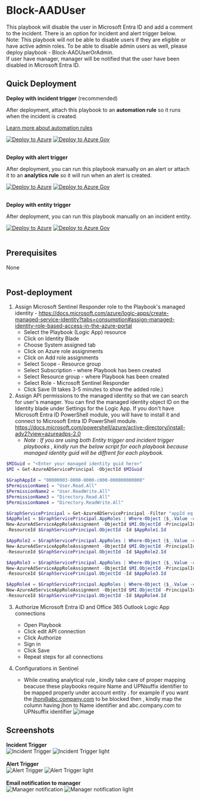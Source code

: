 # Block-AADUser

This playbook will disable the user in Microsoft Entra ID and add a comment to the incident. There is an option for incident and alert trigger below.<br>
Note: This playbook will not be able to disable users if they are eligible or have active admin roles. To be able to disable admin users as well, please deploy playbook - Block-AADUserOrAdmin.<br>
If user have manager, manager will be notified that the user have been disabled in Microsoft Entra ID.

## Quick Deployment
**Deploy with incident trigger** (recommended)

After deployment, attach this playbook to an **automation rule** so it runs when the incident is created.

[Learn more about automation rules](https://docs.microsoft.com/azure/sentinel/automate-incident-handling-with-automation-rules#creating-and-managing-automation-rules)

[![Deploy to Azure](https://aka.ms/deploytoazurebutton)](https://portal.azure.com/#create/Microsoft.Template/uri/https%3A%2F%2Fraw.githubusercontent.com%2FAzure%2FAzure-Sentinel%2Fmaster%2FSolutions%2FMicrosoft%20Entra%20ID%2FPlaybooks%2FThreatXPlaybooks%2FBlock-AADUser%2Fincident-trigger%2Fazuredeploy.json)
[![Deploy to Azure Gov](https://aka.ms/deploytoazuregovbutton)](https://portal.azure.us/#create/Microsoft.Template/uri/https%3A%2F%2Fraw.githubusercontent.com%2FAzure%2FAzure-Sentinel%2Fmaster%2FSolutions%2FMicrosoft%20Entra%20ID%2FPlaybooks%2FThreatXPlaybooks%2FBlock-AADUser%2Fincident-trigger%2Fazuredeploy.json)<br><br>

**Deploy with alert trigger**

After deployment, you can run this playbook manually on an alert or attach it to an **analytics rule** so it will run when an alert is created.

[![Deploy to Azure](https://aka.ms/deploytoazurebutton)](https://portal.azure.com/#create/Microsoft.Template/uri/https%3A%2F%2Fraw.githubusercontent.com%2FAzure%2FAzure-Sentinel%2Fmaster%2FSolutions%2FMicrosoft%20Entra%20ID%2FPlaybooks%2FThreatXPlaybooks%2FBlock-AADUser%2Falert-trigger%2Fazuredeploy.json)
[![Deploy to Azure Gov](https://aka.ms/deploytoazuregovbutton)](https://portal.azure.us/#create/Microsoft.Template/uri/https%3A%2F%2Fraw.githubusercontent.com%2FAzure%2FAzure-Sentinel%2Fmaster%2FSolutions%2FMicrosoft%20Entra%20ID%2FPlaybooks%2FThreatXPlaybooks%2FBlock-AADUser%2Falert-trigger%2Fazuredeploy.json)<br><br>

**Deploy with entity trigger**

After deployment, you can run this playbook manually on an incident entity.

[![Deploy to Azure](https://aka.ms/deploytoazurebutton)](https://portal.azure.com/#create/Microsoft.Template/uri/https%3A%2F%2Fraw.githubusercontent.com%2FAzure%2FAzure-Sentinel%2Fmaster%2FSolutions%2FMicrosoft%20Entra%20ID%2FPlaybooks%2FThreatXPlaybooks%2FBlock-AADUser%2Fentity-trigger%2Fazuredeploy.json)
[![Deploy to Azure Gov](https://aka.ms/deploytoazuregovbutton)](https://portal.azure.us/#create/Microsoft.Template/uri/https%3A%2F%2Fraw.githubusercontent.com%2FAzure%2FAzure-Sentinel%2Fmaster%2FSolutions%2FMicrosoft%20Entra%20ID%2FPlaybooks%2FThreatXPlaybooks%2FBlock-AADUser%2Fentity-trigger%2Fazuredeploy.json)<br><br>

## Prerequisites
None<br><br>

## Post-deployment
1. Assign Microsoft Sentinel Responder role to the Playbook's managed identity - https://docs.microsoft.com/azure/logic-apps/create-managed-service-identity?tabs=consumption#assign-managed-identity-role-based-access-in-the-azure-portal
   - Select the Playbook (Logic App) resource
   - Click on Identity Blade
   - Choose System assigned tab
   - Click on Azure role assignments
   - Click on Add role assignments
   - Select Scope - Resource group
   - Select Subscription - where Playbook has been created
   - Select Resource group - where Playbook has been created
   - Select Role - Microsoft Sentinel Responder
   - Click Save (It takes 3-5 minutes to show the added role.)
2. Assign API permissions to the managed identity so that we can search for user's manager. You can find the managed identity object ID on the Identity blade under Settings for the Logic App. If you don't have Microsoft Entra ID PowerShell module, you will have to install it and connect to Microsoft Entra ID PowerShell module. https://docs.microsoft.com/powershell/azure/active-directory/install-adv2?view=azureadps-2.0
   - _Note : If you are using both Entity trigger and incident trigger playbooks , kindly run the below script for each playbook because managed identity guid will be diffrent for each playbook._
```powershell
$MIGuid = "<Enter your managed identity guid here>"
$MI = Get-AzureADServicePrincipal -ObjectId $MIGuid

$GraphAppId = "00000003-0000-0000-c000-000000000000"
$PermissionName1 = "User.Read.All"
$PermissionName2 = "User.ReadWrite.All"
$PermissionName3 = "Directory.Read.All"
$PermissionName4 = "Directory.ReadWrite.All"

$GraphServicePrincipal = Get-AzureADServicePrincipal -Filter "appId eq '$GraphAppId'"
$AppRole1 = $GraphServicePrincipal.AppRoles | Where-Object {$_.Value -eq $PermissionName1 -and $_.AllowedMemberTypes -contains "Application"}
New-AzureAdServiceAppRoleAssignment -ObjectId $MI.ObjectId -PrincipalId $MI.ObjectId `
-ResourceId $GraphServicePrincipal.ObjectId -Id $AppRole1.Id

$AppRole2 = $GraphServicePrincipal.AppRoles | Where-Object {$_.Value -eq $PermissionName2 -and $_.AllowedMemberTypes -contains "Application"}
New-AzureAdServiceAppRoleAssignment -ObjectId $MI.ObjectId -PrincipalId $MI.ObjectId `
-ResourceId $GraphServicePrincipal.ObjectId -Id $AppRole2.Id

$AppRole3 = $GraphServicePrincipal.AppRoles | Where-Object {$_.Value -eq $PermissionName3 -and $_.AllowedMemberTypes -contains "Application"}
New-AzureAdServiceAppRoleAssignment -ObjectId $MI.ObjectId -PrincipalId $MI.ObjectId `
-ResourceId $GraphServicePrincipal.ObjectId -Id $AppRole3.Id

$AppRole4 = $GraphServicePrincipal.AppRoles | Where-Object {$_.Value -eq $PermissionName4 -and $_.AllowedMemberTypes -contains "Application"}
New-AzureAdServiceAppRoleAssignment -ObjectId $MI.ObjectId -PrincipalId $MI.ObjectId `
-ResourceId $GraphServicePrincipal.ObjectId -Id $AppRole4.Id
```

3. Authorize Microsoft Entra ID and Office 365 Outlook Logic App connections<br>
   - Open Playbook
   - Click edit API connection
   - Click Authorize
   - Sign in
   - Click Save
   - Repeat steps for all connections

4. Configurations in Sentinel<br>
   - While creating analytical rule , kindly take care of proper mapping beacuse these playbooks require Name and UPNsuffix identifier to be mapped properly under account entity .
   for example if you want the jhon@abc.company.com to be blocked then , kindly map the column having jhon to Name identifier and abc.company.com to UPNsuffix identifier
   ![image](https://github.com/user-attachments/assets/7a81fd01-b9a8-4866-9bf0-1d379125cdef)


## Screenshots
**Incident Trigger**<br>
![Incident Trigger](./incident-trigger/images/IncidentTriggerDark.png)
![Incident Trigger light](./incident-trigger/images/IncidentTriggerLight.png)<br><br>
**Alert Trigger**<br>
![Alert Trigger](./alert-trigger/images/AlertTriggerDark.png)
![Alert Trigger light](./alert-trigger/images/AlertTriggerLight.png)<br><br>
**Email notification to manager**<br>
![Manager notification](./images/managerNotificationDark.png)
![Manager notification light](./images/managerNotificationLight.png)

